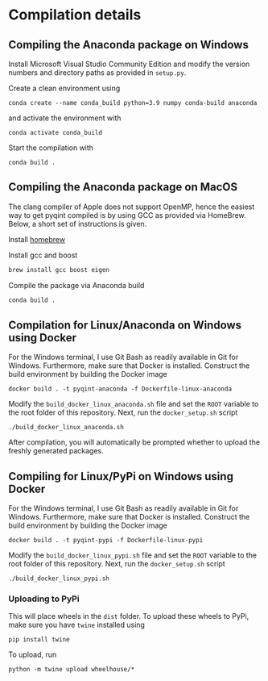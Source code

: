 # Compilation details

## Compiling the Anaconda package on Windows

Install Microsoft Visual Studio Community Edition and modify the version
numbers and directory paths as provided in `setup.py`.

Create a clean environment using
```
conda create --name conda_build python=3.9 numpy conda-build anaconda
```

and activate the environment with
```
conda activate conda_build
```

Start the compilation with
```
conda build .
```

## Compiling the Anaconda package on MacOS

The clang compiler of Apple does not support OpenMP, hence the easiest way to
get pyqint compiled is by using GCC as provided via HomeBrew. Below, a short
set of instructions is given.

Install [homebrew](https://brew.sh/)

Install gcc and boost

```bash
brew install gcc boost eigen
```

Compile the package via Anaconda build

```bash
conda build .
```

## Compilation for Linux/Anaconda on Windows using Docker

For the Windows terminal, I use Git Bash as readily available in
Git for Windows. Furthermore, make sure that Docker is installed.
Construct the build environment by building the Docker image
```
docker build . -t pyqint-anaconda -f Dockerfile-linux-anaconda
```

Modify the `build_docker_linux_anaconda.sh` file and set the `ROOT` variable to the root
folder of this repository. Next, run the `docker_setup.sh` script

```
./build_docker_linux_anaconda.sh
```

After compilation, you will automatically be prompted whether to upload
the freshly generated packages.

## Compiling for Linux/PyPi on Windows using Docker

For the Windows terminal, I use Git Bash as readily available in
Git for Windows. Furthermore, make sure that Docker is installed.
Construct the build environment by building the Docker image
```
docker build . -t pyqint-pypi -f Dockerfile-linux-pypi
```

Modify the `build_docker_linux_pypi.sh` file and set the `ROOT` variable to the root
folder of this repository. Next, run the `docker_setup.sh` script

```
./build_docker_linux_pypi.sh
```

### Uploading to PyPi

This will place wheels in the `dist` folder. To upload these wheels
to PyPi, make sure you have `twine` installed using

```
pip install twine
```

To upload, run

```
python -m twine upload wheelhouse/*
```
